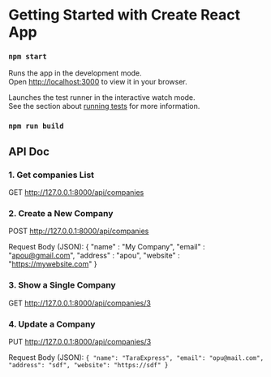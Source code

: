 # Getting Started with Create React App

### `npm start`

Runs the app in the development mode.\
Open [http://localhost:3000](http://localhost:3000) to view it in your browser.

Launches the test runner in the interactive watch mode.\
See the section about [running tests](https://facebook.github.io/create-react-app/docs/running-tests) for more information.

### `npm run build`

## API Doc

### 1. Get companies List

GET http://127.0.0.1:8000/api/companies

### 2. Create a New Company

POST http://127.0.0.1:8000/api/companies

Request Body (JSON):
{
"name" : "My Company",
"email" : "apou@gmail.com",
"address" : "apou",
"website" : "https://mywebsite.com"
}

### 3. Show a Single Company

GET http://127.0.0.1:8000/api/companies/3

### 4. Update a Company

PUT http://127.0.0.1:8000/api/companies/3

Request Body (JSON):
`{
    "name": "TaraExpress",
    "email": "opu@mail.com",
    "address": "sdf",
    "website": "https://sdf"
}`

